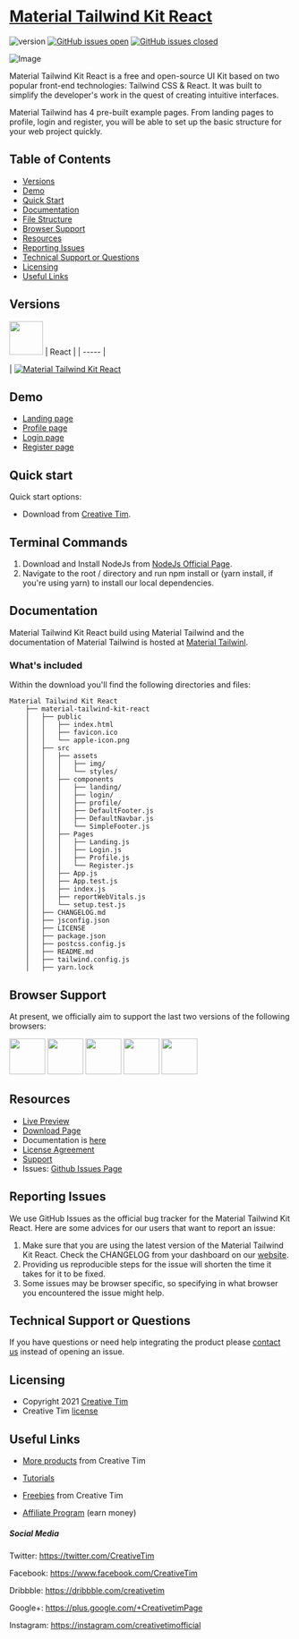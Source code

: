 # [Material Tailwind Kit React](https://demos.creative-tim.com/material-tailwind-kit-react/#/?ref=readme-mtkr)

![version](https://img.shields.io/badge/version-1.0.0-blue.svg) [![GitHub issues open](https://img.shields.io/github/issues/creativetimofficial/material-tailwind-kit-react.svg?maxAge=2592000)](https://github.com/creativetimofficial/material-tailwind-kit-react/issues?q=is%3Aopen+is%3Aissue) [![GitHub issues closed](https://img.shields.io/github/issues-closed-raw/creativetimofficial/material-tailwind-kit-react.svg?maxAge=2592000)](https://github.com/creativetimofficial/material-tailwind-kit-react/issues?q=is%3Aissue+is%3Aclosed)

![Image](https://s3.amazonaws.com/creativetim_bucket/products/486/original/opt_mtrk_thumbnail.jpg?1622709620)

Material Tailwind Kit React is a free and open-source UI Kit based on two popular front-end technologies: Tailwind CSS & React. It was built to simplify the developer's work in the quest of creating intuitive interfaces.

Material Tailwind has 4 pre-built example pages. From landing pages to profile, login and register, you will be able to set up the basic structure for your web project quickly.

## Table of Contents

-   [Versions](#versions)
-   [Demo](#demo)
-   [Quick Start](#quick-start)
-   [Documentation](#documentation)
-   [File Structure](#file-structure)
-   [Browser Support](#browser-support)
-   [Resources](#resources)
-   [Reporting Issues](#reporting-issues)
-   [Technical Support or Questions](#technical-support-or-questions)
-   [Licensing](#licensing)
-   [Useful Links](#useful-links)

## Versions

[<img src="https://github.com/creativetimofficial/public-assets/blob/master/logos/react.jpg?raw=true" width="60" height="60" />](https://www.creative-tim.com/product/material-tailwind-kit-react?ref=readme-mtkr)
| React |
| ----- |

| [![Material Tailwind Kit React](https://s3.amazonaws.com/creativetim_bucket/products/486/original/opt_mtrk_thumbnail.jpg?1622709620)](https://demos.creative-tim.com/material-tailwind-kit-react/#/?ref=readme-mtkr)

## Demo

-   [Landing page](https://demos.creative-tim.com/material-tailwind-kit-react/#/landing?ref=readme-mtkr)
-   [Profile page](https://demos.creative-tim.com/material-tailwind-kit-react/#/profile?ref=readme-mtkr)
-   [Login page](https://demos.creative-tim.com/material-tailwind-kit-react/#/login?ref=readme-mtkr)
-   [Register page](https://demos.creative-tim.com/material-tailwind-kit-react/#/register?ref=readme-mtkr)

## Quick start

Quick start options:

-   Download from [Creative Tim](https://www.creative-tim.com/product/material-tailwind-kit-react?ref=readme-mtkr).

## Terminal Commands

1. Download and Install NodeJs from [NodeJs Official Page](https://nodejs.org/en/download/).
2. Navigate to the root / directory and run npm install or (yarn install, if you're using yarn) to install our local dependencies.

## Documentation

Material Tailwind Kit React build using Material Tailwind and the documentation of Material Tailwind is hosted at [Material Tailwinl](https://material-tailwind.com/documentation/quick-start?ref=readme-mtkr).

### What's included

Within the download you'll find the following directories and files:

```
Material Tailwind Kit React
    ├── material-tailwind-kit-react
    │   ├── public
    │   │   ├── index.html
    │   │   ├── favicon.ico
    │   │   └── apple-icon.png
    │   ├── src
    │   │   ├── assets
    │   │   │   ├── img/
    │   │   │   └── styles/
    │   │   ├── components
    │   │   │   ├── landing/
    │   │   │   ├── login/
    │   │   │   ├── profile/
    │   │   │   ├── DefaultFooter.js
    │   │   │   ├── DefaultNavbar.js
    │   │   │   └── SimpleFooter.js
    │   │   ├── Pages
    │   │   │   ├── Landing.js
    │   │   │   ├── Login.js
    │   │   │   ├── Profile.js
    │   │   │   └── Register.js
    │   │   ├── App.js
    │   │   ├── App.test.js
    │   │   ├── index.js
    │   │   ├── reportWebVitals.js
    │   │   └── setup.test.js
    │   ├── CHANGELOG.md
    │   ├── jsconfig.json
    │   ├── LICENSE
    │   ├── package.json
    │   ├── postcss.config.js
    │   ├── README.md
    │   ├── tailwind.config.js
    │   ├── yarn.lock
```

## Browser Support

At present, we officially aim to support the last two versions of the following browsers:

<img src="https://s3.amazonaws.com/creativetim_bucket/github/browser/chrome.png" width="64" height="64"> <img src="https://s3.amazonaws.com/creativetim_bucket/github/browser/firefox.png" width="64" height="64"> <img src="https://s3.amazonaws.com/creativetim_bucket/github/browser/edge.png" width="64" height="64"> <img src="https://s3.amazonaws.com/creativetim_bucket/github/browser/safari.png" width="64" height="64"> <img src="https://s3.amazonaws.com/creativetim_bucket/github/browser/opera.png" width="64" height="64">

## Resources

-   [Live Preview](https://demos.creative-tim.com/material-tailwind-kit-react/#/?ref=readme-mtkr)
-   [Download Page](https://www.creative-tim.com/product/material-tailwind-kit-react?ref=readme-mtkr)
-   Documentation is [here](https://material-tailwind.com/documentation/quick-start?ref=readme-mtkr)
-   [License Agreement](https://www.creative-tim.com/license?ref=readme-mtkr)
-   [Support](https://www.creative-tim.com/contact-us?ref=readme-mtkr)
-   Issues: [Github Issues Page](https://github.com/creativetimofficial/material-tailwind-kit-react/issues)

## Reporting Issues

We use GitHub Issues as the official bug tracker for the Material Tailwind Kit React. Here are some advices for our users that want to report an issue:

1. Make sure that you are using the latest version of the Material Tailwind Kit React. Check the CHANGELOG from your dashboard on our [website](https://www.creative-tim.com/product/material-tailwind-kit-react?ref=readme-mtkr).
2. Providing us reproducible steps for the issue will shorten the time it takes for it to be fixed.
3. Some issues may be browser specific, so specifying in what browser you encountered the issue might help.

## Technical Support or Questions

If you have questions or need help integrating the product please [contact us](https://www.creative-tim.com/contact-us?ref=readme-mtkr) instead of opening an issue.

## Licensing

-   Copyright 2021 [Creative Tim](https://www.creative-tim.com?ref=readme-mtkr)
-   Creative Tim [license](https://www.creative-tim.com/license?ref=readme-mtkr)

## Useful Links

-   [More products](https://www.creative-tim.com/templates?ref=readme-mtkr) from Creative Tim

-   [Tutorials](https://www.youtube.com/channel/UCVyTG4sCw-rOvB9oHkzZD1w)

-   [Freebies](https://www.creative-tim.com/templates/free?ref=readme-mtkr) from Creative Tim

-   [Affiliate Program](https://www.creative-tim.com/affiliates/new?ref=readme-mtkr) (earn money)

##### Social Media

Twitter: <https://twitter.com/CreativeTim>

Facebook: <https://www.facebook.com/CreativeTim>

Dribbble: <https://dribbble.com/creativetim>

Google+: <https://plus.google.com/+CreativetimPage>

Instagram: <https://instagram.com/creativetimofficial>
